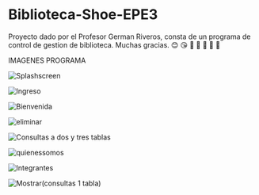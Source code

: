 # Biblioteca-Shoe-EPE3
Proyecto dado por el Profesor German Riveros, consta de un programa de control de gestion de biblioteca. Muchas gracias. :blush: :kissing_heart:
:bear: :bear: :bear: :bear: :bear: 

IMAGENES PROGRAMA



![Splashscreen](https://user-images.githubusercontent.com/51242137/60144670-4f6b6080-9791-11e9-9ff7-4745513b527c.PNG)


![Ingreso](https://user-images.githubusercontent.com/51242137/60144759-a5400880-9791-11e9-8556-d1b379b81e29.PNG)


![Bienvenida](https://user-images.githubusercontent.com/51242137/60144802-d7ea0100-9791-11e9-886d-71486544bf2d.PNG)


![eliminar](https://user-images.githubusercontent.com/52224264/60145356-c570c700-9793-11e9-8587-b57aecc00ca4.PNG)


![Consultas a dos y tres tablas](https://user-images.githubusercontent.com/52224264/60145434-ff41cd80-9793-11e9-80be-ed4aad7cbc4f.PNG)


![quienessomos](https://user-images.githubusercontent.com/52224264/60145465-1aacd880-9794-11e9-804e-2486063173d1.PNG)


![Integrantes](https://user-images.githubusercontent.com/52224264/60145518-49c34a00-9794-11e9-92e5-a7e194bf73b3.PNG)


![Mostrar(consultas 1 tabla)](https://user-images.githubusercontent.com/52224264/60145550-619ace00-9794-11e9-84b9-3744c2b9c37f.PNG)
